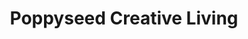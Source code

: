 ---
title: "Poppyseed Creative Living"
url: /toronto/poppyseed-creative-living/
shop: interior decoration
---